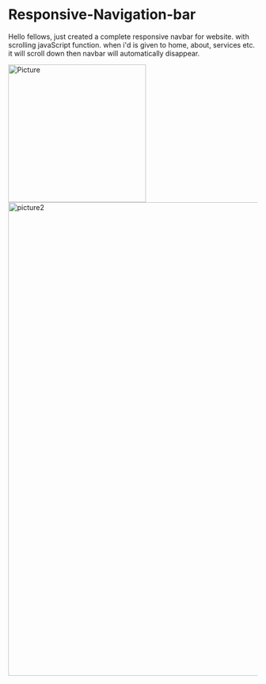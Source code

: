 # Responsive-Navigation-bar
Hello fellows, just created a complete responsive navbar for website. with scrolling javaScript function. when i'd is given to home, about, services etc. it will scroll down then navbar will automatically disappear.


<img width="278" alt="Picture" src="https://user-images.githubusercontent.com/93369776/153710176-9d019cb9-a9c9-49bc-ad37-8f37f4c339a4.png">
<img width="956" alt="picture2" src="https://user-images.githubusercontent.com/93369776/153710101-96a891c6-be7c-4299-a939-7cedb4d1150d.png">

